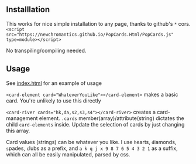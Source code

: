 Installlation
---------------
This works for nice simple installation to any page, thanks to github's `*` cors.
`<script src="https://newchromantics.github.io/PopCards.Html/PopCards.js" type=module></script>`

No transpiling/compiling needed.

Usage
---------------
See [index.html](index.html) for an example of usage

`<card-element card="WhateverYouLike"></card-element>` makes a basic card. You're unlikely to use this directly

`<card-river cards="hk,da,s2,s3,s4"></card-river>` creates a card-management element. 
`.cards` member(array)/attribute(string) dictates the child `card-elements` inside. Update the selection of cards by just changing this array.

Card values (strings) can be whatever you like. I use `h`earts, `d`iamonds, `s`pades, `c`lubs as a prefix, and `a k q j x 9 8 7 6 5 4 3 2 1` as a suffix, which can all be easily manipulated, parsed by css.

